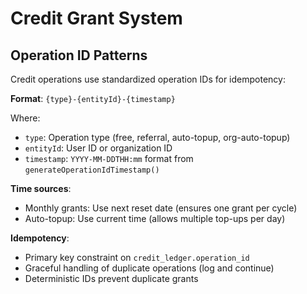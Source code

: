 # Credit Grant System

## Operation ID Patterns

Credit operations use standardized operation IDs for idempotency:

**Format**: `{type}-{entityId}-{timestamp}`

Where:
- `type`: Operation type (free, referral, auto-topup, org-auto-topup)
- `entityId`: User ID or organization ID
- `timestamp`: `YYYY-MM-DDTHH:mm` format from `generateOperationIdTimestamp()`

**Time sources**:
- Monthly grants: Use next reset date (ensures one grant per cycle)
- Auto-topup: Use current time (allows multiple top-ups per day)

**Idempotency**:
- Primary key constraint on `credit_ledger.operation_id`
- Graceful handling of duplicate operations (log and continue)
- Deterministic IDs prevent duplicate grants